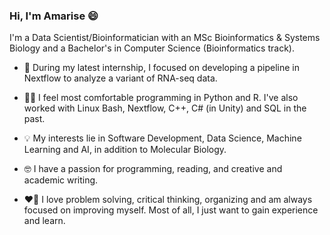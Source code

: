 ### Hi, I'm Amarise 😄

I'm a Data Scientist/Bioinformatician with an MSc Bioinformatics & Systems Biology and a Bachelor's in Computer Science (Bioinformatics track).

- :dna: During my latest internship, I focused on developing a pipeline in Nextflow to analyze a variant of RNA-seq data.

- :technologist: I feel most comfortable programming in Python and R. I've also worked with Linux Bash, Nextflow, C++, C# (in Unity) and SQL in the past.

- :bulb: My interests lie in Software Development, Data Science, Machine Learning and AI, in addition to Molecular Biology.
  
- 🤓 I have a passion for programming, reading, and creative and academic writing.
  
- :heart_on_fire: I love problem solving, critical thinking, organizing and am always focused on improving myself. Most of all, I just want to gain experience and learn.



<!--
**amarisesilie/amarisesilie** is a ✨ _special_ ✨ repository because its `README.md` (this file) appears on your GitHub profile.

[![Amarise Silié's GitHub stats](https://github-readme-stats.vercel.app/api?username=amarisesilie)](https://github.com/anuraghazra/github-readme-stats)

Here are some ideas to get you started:

- 🔭 I’m currently working on ...
- 🌱 I’m currently learning ...
- 👯 I’m looking to collaborate on ...
- 🤔 I’m looking for help with ...
- 💬 Ask me about ...
- 
- 😄 Pronouns: ...
- ⚡ Fun fact: ...
-->

